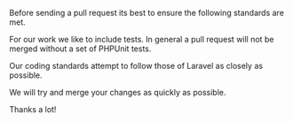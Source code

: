 Before sending a pull request its best to ensure the following standards are met.

For our work we like to include tests. In general a pull request will not be merged without a set of PHPUnit tests.

Our coding standards attempt to follow those of Laravel as closely as possible.

We will try and merge your changes as quickly as possible.

Thanks a lot!